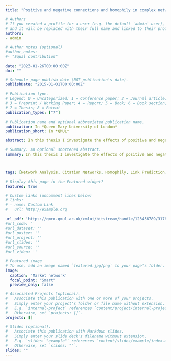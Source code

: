 ```yaml
---
title: "Positive and negative connections and homophily in complex networks"

# Authors
# If you created a profile for a user (e.g. the default `admin` user), write the username (folder name) here 
# and it will be replaced with their full name and linked to their profile.
authors:
- admin

# Author notes (optional)
#author_notes:
#- "Equal contribution"

date: "2023-01-26T00:00:00Z"
doi: ""

# Schedule page publish date (NOT publication's date).
publishDate: "2015-01-01T00:00:00Z"

# Publication type.
# Legend: 0 = Uncategorized; 1 = Conference paper; 2 = Journal article;
# 3 = Preprint / Working Paper; 4 = Report; 5 = Book; 6 = Book section;
# 7 = Thesis; 8 = Patent
publication_types: ["7"]

# Publication name and optional abbreviated publication name.
publication: In *Queen Mary University of London*
publication_short: In *QMUL*

abstract: In this thesis I investigate the effects of positive and negative connections on social and organization networks, and the presence and role of homophily in networks of scientific collaborations and citations through the combination of methodologies borrowed from complexity science,statistics, and organizational sciences. In the first part of the thesis, I study the differences between patterns of positive and negative connections among individuals in two online signed social networks. Findings suggest that the sign of links in a social network shapes differently the network topology. There is a positive correlation between the degrees of two nodes, when they share a positive connection, and a negative correlation when they share a negative connection. I then move my focus to the study of a dataset on start-ups from which I construct and analyse the competition and mobility networks among companies. Results show that the presence of competition has negative effects on the mobility of people among companies and on the success of the start-up ecosystem of a nation. Competitive behaviours may also emerge in science. Therefore, in the second part of this thesis, I focus on a database of all papers and authors who have published in the American Physical Society (APS) journals. Through the analysis of the citation network of the APS, I propose a method that aims to statistically validate the presence (or absence) of a citation between any two articles. Results show that homophily is an important mechanism behind the citation between articles, such as, the more two articles share similar bibliographies, i.e., deal with similar arguments, the more likely there is a citation between them.  In the last chapter, I investigate the presence of homophily in the APS data set, this time at the level of the collaboration network among scientists. Results show that homophily can be responsible in fostering collaboration, but above a given point the effect of similarity decreases the probability of a collaboration. Additionally, I propose a model that successfully reproduces the empirical findings.

# Summary. An optional shortened abstract.
summary: In this thesis I investigate the effects of positive and negative connections on social and organization networks, and the presence and role of homophily in networks of scientific collaborations and citations through the combination of methodologies borrowed from complexity science,statistics, and organizational sciences. In the first part of the thesis, I study the differences between patterns of positive and negative connections among individuals in two online signed social networks. Findings suggest that the sign of links in a social network shapes differently the network topology. There is a positive correlation between the degrees of two nodes, when they share a positive connection, and a negative correlation when they share a negative connection. I then move my focus to the study of a dataset on start-ups from which I construct and analyse the competition and mobility networks among companies. Results show that the presence of competition has negative effects on the mobility of people among companies and on the success of the start-up ecosystem of a nation. Competitive behaviours may also emerge in science. Therefore, in the second part of this thesis, I focus on a database of all papers and authors who have published in the American Physical Society (APS) journals. Through the analysis of the citation network of the APS, I propose a method that aims to statistically validate the presence (or absence) of a citation between any two articles. Results show that homophily is an important mechanism behind the citation between articles such as, the more two articles share similar bibliographies, i.e., deal with similar arguments, the more likely there is a citation between them. In the last chapter, I investigate the presence of homophily in the APS data set, this time at the level of the collaboration network among scientists. Results show that homophily can be responsible in fostering collaboration, but above a given point the effect of similarity decreases the probability of a collaboration. Additionally, I propose a model that successfully reproduces the empirical findings.



tags: [Network Analysis, Citation Networks, Homophily, Link Prediction, Bibliometric Techniques, Complex Network, Startups Network, Competition, Mobility]

# Display this page in the Featured widget?
featured: true

# Custom links (uncomment lines below)
# links:
# - name: Custom Link
#   url: http://example.org

url_pdf: 'https://qmro.qmul.ac.uk/xmlui/bitstream/handle/123456789/31787/CIOTTI_Valerio_PhD_final_170118.pdf?sequence=1'
#url_code: ''
#url_dataset: ''
#url_poster: ''
#url_project: ''
#url_slides: ''
#url_source: ''
#url_video: ''

# Featured image
# To use, add an image named `featured.jpg/png` to your page's folder. 
image:
  caption: 'Market network'
  focal_point: "Smart"
  preview_only: false

# Associated Projects (optional).
#   Associate this publication with one or more of your projects.
#   Simply enter your project's folder or file name without extension.
#   E.g. `internal-project` references `content/project/internal-project/index.md`.
#   Otherwise, set `projects: []`.
projects: []

# Slides (optional).
#   Associate this publication with Markdown slides.
#   Simply enter your slide deck's filename without extension.
#   E.g. `slides: "example"` references `content/slides/example/index.md`.
#   Otherwise, set `slides: ""`.
slides: ""
---
```

